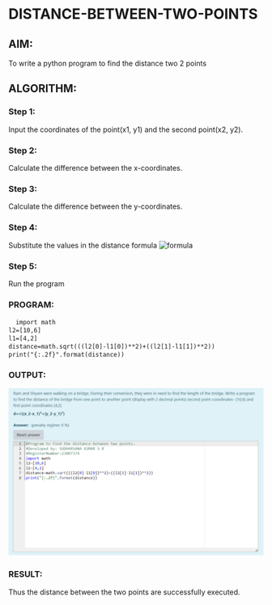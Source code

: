 # DISTANCE-BETWEEN-TWO-POINTS

## AIM:
To write a python program to find the distance two 2 points
## ALGORITHM:
### Step 1: 
Input the coordinates of the point(x1, y1) and the second point(x2, y2).
### Step 2: 
Calculate the difference between the x-coordinates.
### Step 3:
Calculate the difference between the y-coordinates.
### Step 4: 
Substitute the values in the distance formula  ![formula](/formula.JPG)
### Step 5: 
Run the program
### PROGRAM:
```
  import math
l2=[10,6]
l1=[4,2]
distance=math.sqrt(((l2[0]-l1[0])**2)+((l2[1]-l1[1])**2))
print("{:.2f}".format(distance))
```

### OUTPUT:
![image](https://raw.githubusercontent.com/sudharsanakumar18/DISTANCE-BETWEEN-TWO-POINTS/main/python%201c.png)


### RESULT:
Thus the distance between the two points are successfully executed.
